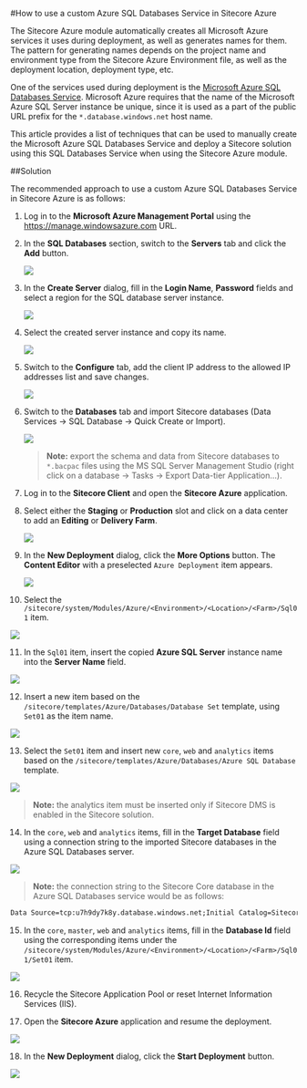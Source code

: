 #How to use a custom Azure SQL Databases Service in Sitecore Azure

The Sitecore Azure module automatically creates all Microsoft Azure services it uses during deployment, as well as generates names for them. The pattern for generating names depends on the project name and environment type from the Sitecore Azure Environment file, as well as the deployment location, deployment type, etc.

One of the services used during deployment is the [Microsoft Azure SQL Databases Service](https://msdn.microsoft.com/en-us/library/azure/ee336279.aspx). Microsoft Azure requires that the name of the Microsoft Azure SQL Server instance be unique, since it is used as a part of the public URL prefix for the `*.database.windows.net` host name.

This article provides a list of techniques that can be used to manually create the Microsoft Azure SQL Databases Service and deploy a Sitecore solution using this SQL Databases Service when using the Sitecore Azure module.

##Solution

The recommended approach to use a custom Azure SQL Databases Service in Sitecore Azure is as follows:

1. Log in to the **Microsoft Azure Management Portal** using the https://manage.windowsazure.com URL.

2. In the **SQL Databases** section, switch to the **Servers** tab and click the **Add** button.

   ![](./media/how-to-use-a-custom-azure-sql-databases-service-in-sitecore-azure/AzureManagementPortal-01.png)

3. In the **Create Server** dialog, fill in the **Login Name**, **Password** fields and select a region for the SQL database server instance.

   ![](./media/how-to-use-a-custom-azure-sql-databases-service-in-sitecore-azure/AzureManagementPortal-02.png)

4. Select the created server instance and copy its name.

   ![](./media/how-to-use-a-custom-azure-sql-databases-service-in-sitecore-azure/AzureManagementPortal-03.png)

5. Switch to the **Configure** tab, add the client IP address to the allowed IP addresses list and save changes.

   ![](./media/how-to-use-a-custom-azure-sql-databases-service-in-sitecore-azure/AzureManagementPortal-04.png)

6. Switch to the **Databases** tab and import Sitecore databases (Data Services -> SQL Database -> Quick Create or Import).

   ![](./media/how-to-use-a-custom-azure-sql-databases-service-in-sitecore-azure/AzureManagementPortal-05.png)

   > **Note:** export the schema and data from Sitecore databases to `*.bacpac` files using the MS SQL Server Management Studio (right click on a database -> Tasks -> Export Data-tier Application...).
   
7. Log in to the **Sitecore Client** and open the **Sitecore Azure** application.

8. Select either the **Staging** or **Production** slot and click on a data center to add an **Editing** or **Delivery Farm**.

   ![](./media/how-to-use-a-custom-azure-sql-databases-service-in-sitecore-azure/SitecoreAzure-01.png)

9. In the **New Deployment** dialog, click the **More Options** button. The **Content Editor** with a preselected `Azure Deployment` item appears.   

   ![](./media/how-to-use-a-custom-azure-sql-databases-service-in-sitecore-azure/SitecoreAzure-02.png)

10. Select the `/sitecore/system/Modules/Azure/<Environment>/<Location>/<Farm>/Sql01` item.

   ![](./media/how-to-use-a-custom-azure-sql-databases-service-in-sitecore-azure/SitecoreAzure-03.png)
   
11. In the `Sql01` item, insert the copied **Azure SQL Server** instance name into the **Server Name** field.

   ![](./media/how-to-use-a-custom-azure-sql-databases-service-in-sitecore-azure/SitecoreAzure-04.png)
   
12. Insert a new item based on the `/sitecore/templates/Azure/Databases/Database Set` template, using `Set01` as the item name.

   ![](./media/how-to-use-a-custom-azure-sql-databases-service-in-sitecore-azure/SitecoreAzure-05.png)
   
13. Select the `Set01` item and insert new `core`, `web` and `analytics` items based on the `/sitecore/templates/Azure/Databases/Azure SQL Database` template.

   ![](./media/how-to-use-a-custom-azure-sql-databases-service-in-sitecore-azure/SitecoreAzure-06.png)
   
   > **Note:** the analytics item must be inserted only if Sitecore DMS is enabled in the Sitecore solution.
   
14. In the `core`, `web` and `analytics` items, fill in the **Target Database** field using a connection string to the imported Sitecore databases in the Azure SQL Databases server.

   ![](./media/how-to-use-a-custom-azure-sql-databases-service-in-sitecore-azure/SitecoreAzure-07.png)
   
   > **Note:** the connection string to the Sitecore Core database in the Azure SQL Databases service would be as follows:
   
   ```xml
   Data Source=tcp:u7h9dy7k8y.database.windows.net;Initial Catalog=Sitecore_Core;Integrated Security=False;User ID=sitecore@u7h9dy7k8y;Password={your_password_here};Encrypt=True
   ```

15. In the `core`, `master`, `web` and `analytics` items, fill in the **Database Id** field using the corresponding items under the `/sitecore/system/Modules/Azure/<Environment>/<Location>/<Farm>/Sql01/Set01` item.

   ![](./media/how-to-use-a-custom-azure-sql-databases-service-in-sitecore-azure/SitecoreAzure-08.png)
   
16. Recycle the Sitecore Application Pool or reset Internet Information Services (IIS).

17. Open the **Sitecore Azure** application and resume the deployment.

   ![](./media/how-to-use-a-custom-azure-sql-databases-service-in-sitecore-azure/SitecoreAzure-09.png)
   
18. In the **New Deployment** dialog, click the **Start Deployment** button.

   ![](./media/how-to-use-a-custom-azure-sql-databases-service-in-sitecore-azure/SitecoreAzure-10.png)